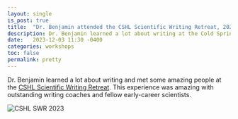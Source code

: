 ```yaml
---
layout: single
is_post: true
title:  "Dr. Benjamin attended the CSHL Scientific Writing Retreat, 2023"
description: Dr. Benjamin learned a lot about writing at the Cold Spring Harbor Laboratory Scientific Writing Retreat.
date:   2023-12-03 11:30 -0400
categories: workshops
toc: false
permalink: pretty
---
```


Dr. Benjamin learned a lot about writing and met some amazing people at the
[CSHL Scientific Writing Retreat](https://meetings.cshl.edu/courses.aspx?course=c-write&year=23).
This experience was amazing with outstanding writing coaches and fellow
early-career scientists.

![CSHL SWR 2023]({{site.url}}/assets/images/c-write23.jpg)
